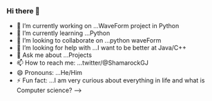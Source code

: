 ### Hi there 👋

- 🔭 I’m currently working on ...WaveForm project in Python 
- 🌱 I’m currently learning ...Python
- 👯 I’m looking to collaborate on ...python waveForm 
- 🤔 I’m looking for help with ...I want to be better at Java/C++ 
- 💬 Ask me about ...Projects 
- 📫 How to reach me: ...twitter/@ShamarockGJ
- 😄 Pronouns: ...He/Him
- ⚡ Fun fact: ...I am very curious about everything in life and what is Computer science? 
-->
